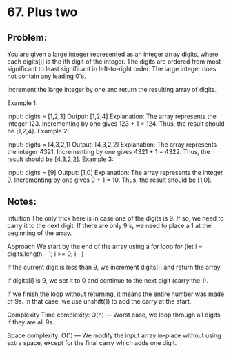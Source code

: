 # 67. Plus two

## Problem:
You are given a large integer represented as an integer array digits, where each digits[i] is the ith digit of the integer. The digits are ordered from most significant to least significant in left-to-right order. The large integer does not contain any leading 0's.

Increment the large integer by one and return the resulting array of digits.

 

Example 1:

Input: digits = [1,2,3]
Output: [1,2,4]
Explanation: The array represents the integer 123.
Incrementing by one gives 123 + 1 = 124.
Thus, the result should be [1,2,4].
Example 2:

Input: digits = [4,3,2,1]
Output: [4,3,2,2]
Explanation: The array represents the integer 4321.
Incrementing by one gives 4321 + 1 = 4322.
Thus, the result should be [4,3,2,2].
Example 3:

Input: digits = [9]
Output: [1,0]
Explanation: The array represents the integer 9.
Incrementing by one gives 9 + 1 = 10.
Thus, the result should be [1,0].

## Notes:
Intuition
The only trick here is in case one of the digits is 9. If so, we need to carry it to the next digit. If there are only 9's, we need to place a 1 at the beginning of the array.

Approach
We start by the end of the array using a for loop for (let i = digits.length - 1; i >= 0; i--)

If the current digit is less than 9, we increment digits[i] and return the array.

If digits[i] is 9, we set it to 0 and continue to the next digit (carry the 1).

If we finish the loop without returning, it means the entire number was made of 9s. In that case, we use unshift(1) to add the carry at the start.

Complexity
Time complexity:
O(n) — Worst case, we loop through all digits if they are all 9s.

Space complexity:
O(1) — We modify the input array in-place without using extra space, except for the final carry which adds one digit.